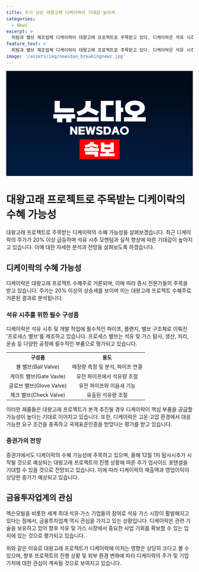 ```yaml
---
title: 주가 상승 대왕고래 디케이락의 기대감 높아져
categories:
  - News
excerpt: >
  피팅과 밸브 제조업체 디케이락이 대왕고래 프로젝트로 주목받고 있다. 디케이락은 석유 시추를 위한 필수 부품을 공급하며, 주가는 20% 급등 중이다. 대왕고래 프로젝트의 본격 추진이 기대되며, 디케이락의 수혜 가능성에 관심이 증폭되고 있다. 석유시장 전문가들은 디케이락의 매력에 주목하고 있으며, 석유 시추 장비 설치와 기초 인프라 구축으로 인한 수혜가 기대된다. 미국석유협회의 국제표준인증을 받은 디케이락은 심해 환경에서도 피팅 밸브 기술을 보유하고 있어 기대감이 모아지고 있다. 실제 프로젝트 참여 여부는 미지수이지만, 관련 기술을 보유한 업체들에게는 중요한 기회가 될 것으로 전망된다.
feature_text: >
  피팅과 밸브 제조업체 디케이락이 대왕고래 프로젝트로 주목받고 있다. 디케이락은 석유 시추를 위한 필수 부품을 공급하며, 주가는 20% 급등 중이다. 대왕고래 프로젝트의 본격 추진이 기대되며, 디케이락의 수혜 가능성에 관심이 증폭되고 있다. 석유시장 전문가들은 디케이락의 매력에 주목하고 있으며, 석유 시추 장비 설치와 기초 인프라 구축으로 인한 수혜가 기대된다. 미국석유협회의 국제표준인증을 받은 디케이락은 심해 환경에서도 피팅 밸브 기술을 보유하고 있어 기대감이 모아지고 있다. 실제 프로젝트 참여 여부는 미지수이지만, 관련 기술을 보유한 업체들에게는 중요한 기회가 될 것으로 전망된다.
image: '/assets/img/newsdao_breakingnews.jpg'
---
```


<p><img src="/assets/img/newsdao_breakingnews.jpg" alt="implanttips 속보" /></p>

<h1>대왕고래 프로젝트로 주목받는 디케이락의 수혜 가능성</h1>

<p data-ke-size="size16">대왕고래 프로젝트로 주목받는 디케이락의 수혜 가능성을 살펴보겠습니다. 최근 디케이락의 주가가 20% 이상 급등하며 석유 시추 모멘텀과 실적 향상에 따른 기대감이 높아지고 있습니다. 이에 대한 자세한 분석과 전망을 살펴보도록 하겠습니다.</p>

<h2 data-ke-size="size26">디케이락의 수혜 가능성</h2>

<p data-ke-size="size16">디케이락은 대왕고래 프로젝트 수혜주로 거론되며, 이에 따라 증시 전문가들의 주목을 받고 있습니다. 주가는 20% 이상의 상승세를 보이며 이는 대왕고래 프로젝트 수혜주로 거론된 결과로 분석됩니다.</p>

<h3>석유 시추를 위한 필수 구성품</h3>

<p data-ke-size="size16">디케이락은 석유 시추 및 개발 작업에 필수적인 파이프, 플랜지, 밸브 구조체로 이뤄진 '프로세스 밸브'를 제조하고 있습니다. 프로세스 밸브는 석유 및 가스 탐사, 생산, 처리, 운송 등 다양한 공정에 필수적인 부품으로 평가되고 있습니다.</p>

<table>
    <tr>
        <td style="text-align: center; height: 17px;"><b>구성품</b></td>
        <td style="text-align: center; height: 17px;"><b>용도</b></td>
    </tr>
    <tr>
        <td style="text-align: center; height: 17px;">볼 밸브(Ball Valve)</td>
        <td style="text-align: center; height: 17px;">매장량 측정 및 분석, 파이프 연결</td>
    </tr>
    <tr>
        <td style="text-align: center; height: 17px;">게이트 밸브(Gate Vavle)</td>
        <td style="text-align: center; height: 17px;">유전 파이프에서 석유량 조절</td>
    </tr>
    <tr>
        <td style="text-align: center; height: 17px;">글로브 밸브(Glove Valve)</td>
        <td style="text-align: center; height: 17px;">유전 파이프와 이음새 기능</td>
    </tr>
    <tr>
        <td style="text-align: center; height: 17px;">체크 밸브(Check Valve)</td>
        <td style="text-align: center; height: 17px;">유출된 석유량 조절</td>
    </tr>
</table>

<p data-ke-size="size16">이러한 제품들은 대왕고래 프로젝트가 본격 추진될 경우 디케이락이 핵심 부품을 공급할 가능성이 높다는 기대로 이어지고 있습니다. 또한, 디케이락은 고온·고압 환경에서 대응 가능한 요구 조건을 충족하고 국제표준인증을 받았다는 평가를 받고 있습니다.</p>

<h3>증권가의 전망</h3>

<p data-ke-size="size16">증권가에서도 디케이락의 수혜 가능성에 주목하고 있으며, 올해 12월 1차 탐사시추가 시작될 것으로 예상되는 대왕고래 프로젝트의 진행 상황에 따른 추가 업사이드 포텐셜을 기대할 수 있을 것으로 전망되고 있습니다. 이에 따라 디케이락의 매출액과 영업이익이 상당한 증가가 예상되고 있습니다.</p>

<h2 data-ke-size="size26">금융투자업계의 관심</h2>

<p data-ke-size="size16">엑슨모빌을 비롯한 세계 최대 석유·가스 기업들의 참여로 석유 가스 시장이 활발해지고 있다는 점에서, 금융투자업계 역시 관심을 가지고 있는 상황입니다. 디케이락은 관련 기술을 보유하고 있어 향후 석유 및 가스 시장에서 중요한 사업 기회를 확보할 수 있는 입지에 있는 것으로 평가되고 있습니다.</p>

<p data-ke-size="size16">위와 같은 이유로 대왕고래 프로젝트가 디케이락에 미치는 영향은 상당히 크다고 볼 수 있으며, 향후 프로젝트의 진행 상황 및 외부 환경 변화에 따라 디케이락의 주가 및 기업 가치에 대한 관심이 계속될 것으로 보여지고 있습니다.</p>

